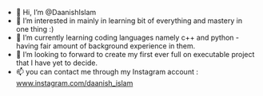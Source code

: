 - 👋 Hi, I’m @DaanishIslam
- 👀 I’m interested in mainly in learning bit of everything and mastery in one thing :)
- 🌱 I’m currently learning coding languages namely c++ and python - having fair amount of background experience in them. 
- 💞️ I’m looking to forward to create my first ever full on executable project that I have yet to decide.
- 📫 you can contact me through my Instagram account : www.instagram.com/daanish_islam

<!---
DaanishIslam/DaanishIslam is a ✨ special ✨ repository because its `README.md` (this file) appears on your GitHub profile.
You can click the Preview link to take a look at your changes.
--->
